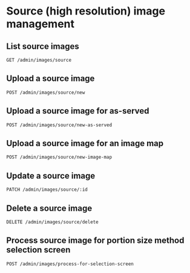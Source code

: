 # Source (high resolution) image management

## List source images

```
GET /admin/images/source
```

## Upload a source image

```
POST /admin/images/source/new
```

## Upload a source image for as-served

```
POST /admin/images/source/new-as-served
```

## Upload a source image for an image map

```
POST /admin/images/source/new-image-map
```

## Update a source image

```
PATCH /admin/images/source/:id
```

## Delete a source image

```
DELETE /admin/images/source/delete
```

## Process source image for portion size method selection screen

```
POST /admin/images/process-for-selection-screen
```
